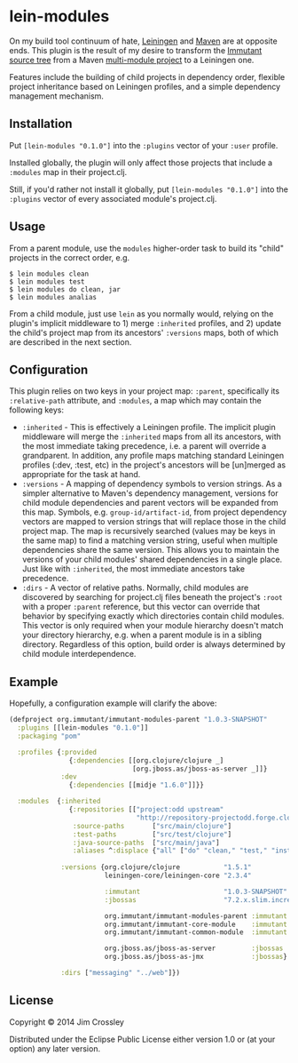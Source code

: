 # lein-modules

On my build tool continuum of hate, [Leiningen](http://leiningen.org)
and [Maven](http://maven.apache.org) are at opposite ends. This plugin
is the result of my desire to transform the
[Immutant source tree](http://github.com/immutant/immutant) from a
Maven
[multi-module project](http://maven.apache.org/guides/mini/guide-multiple-modules.html)
to a Leiningen one.

Features include the building of child projects in dependency order,
flexible project inheritance based on Leiningen profiles, and a simple
dependency management mechanism.

## Installation

Put `[lein-modules "0.1.0"]` into the `:plugins` vector of
your `:user` profile.

Installed globally, the plugin will only affect those projects that
include a `:modules` map in their project.clj.

Still, if you'd rather not install it globally, put
`[lein-modules "0.1.0"]` into the `:plugins` vector of every
associated module's project.clj.

## Usage

From a parent module, use the `modules` higher-order task to build its
"child" projects in the correct order, e.g.

    $ lein modules clean
    $ lein modules test
    $ lein modules do clean, jar
    $ lein modules analias

From a child module, just use `lein` as you normally would, relying on
the plugin's implicit middleware to 1) merge `:inherited` profiles,
and 2) update the child's project map from its ancestors' `:versions`
maps, both of which are described in the next section.

## Configuration

This plugin relies on two keys in your project map: `:parent`,
specifically its `:relative-path` attribute, and `:modules`, a map
which may contain the following keys:

* `:inherited` - This is effectively a Leiningen profile. The implicit
  plugin middleware will merge the `:inherited` maps from all its
  ancestors, with the most immediate taking precedence, i.e. a parent
  will override a grandparent. In addition, any profile maps matching
  standard Leiningen profiles (:dev, :test, etc) in the project's
  ancestors will be [un]merged as appropriate for the task at hand.
* `:versions` - A mapping of dependency symbols to version strings. As
  a simpler alternative to Maven's dependency management, versions for
  child module dependencies and parent vectors will be expanded from
  this map. Symbols, e.g. `group-id/artifact-id`, from project
  dependency vectors are mapped to version strings that will replace
  those in the child project map. The map is recursively searched
  (values may be keys in the same map) to find a matching version
  string, useful when multiple dependencies share the same version.
  This allows you to maintain the versions of your child modules'
  shared dependencies in a single place. Just like with `:inherited`,
  the most immediate ancestors take precedence.
* `:dirs` - A vector of relative paths. Normally, child modules are
  discovered by searching for project.clj files beneath the project's
  `:root` with a proper `:parent` reference, but this vector can
  override that behavior by specifying exactly which directories
  contain child modules. This vector is only required when your module
  hierarchy doesn't match your directory hierarchy, e.g. when a parent
  module is in a sibling directory. Regardless of this option, build
  order is always determined by child module interdependence.

## Example

Hopefully, a configuration example will clarify the above:

```clj
(defproject org.immutant/immutant-modules-parent "1.0.3-SNAPSHOT"
  :plugins [[lein-modules "0.1.0"]]
  :packaging "pom"

  :profiles {:provided
               {:dependencies [[org.clojure/clojure _]
                               [org.jboss.as/jboss-as-server _]]}
             :dev
               {:dependencies [[midje "1.6.0"]]}}

  :modules  {:inherited
               {:repositories [["project:odd upstream"
                                "http://repository-projectodd.forge.cloudbees.com/upstream"]]
                :source-paths       ["src/main/clojure"]
                :test-paths         ["src/test/clojure"]
                :java-source-paths  ["src/main/java"]
                :aliases ^:displace {"all" ["do" "clean," "test," "install"]}}
  
             :versions {org.clojure/clojure           "1.5.1"
                        leiningen-core/leiningen-core "2.3.4"

                        :immutant                     "1.0.3-SNAPSHOT"
                        :jbossas                      "7.2.x.slim.incremental.12"

                        org.immutant/immutant-modules-parent :immutant
                        org.immutant/immutant-core-module    :immutant
                        org.immutant/immutant-common-module  :immutant

                        org.jboss.as/jboss-as-server         :jbossas
                        org.jboss.as/jboss-as-jmx            :jbossas}

             :dirs ["messaging" "../web"]})
```

## License

Copyright © 2014 Jim Crossley

Distributed under the Eclipse Public License either version 1.0 or (at
your option) any later version.

